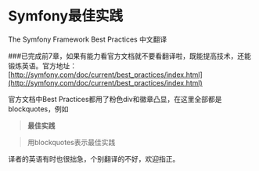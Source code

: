 # Symfony最佳实践
The Symfony Framework Best Practices 中文翻译

###已完成前7章，如果有能力看官方文档就不要看翻译啦，既能提高技术，还能锻炼英语。官方地址：[http://symfony.com/doc/current/best_practices/index.html](http://symfony.com/doc/current/best_practices/index.html)

官方文档中Best Practices都用了粉色div和徽章凸显，在这里全部都是blockquotes，例如

>**最佳实践**

>用blockquotes表示最佳实践

译者的英语有时也很拙急，个别翻译的不好，欢迎指正。
